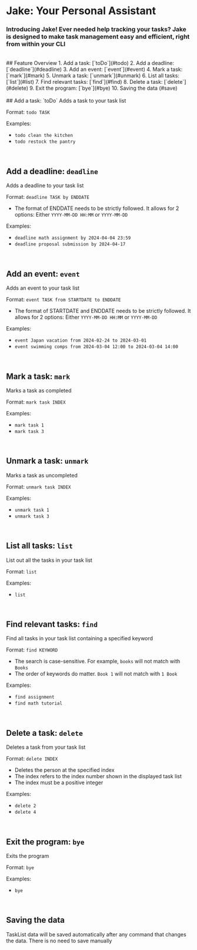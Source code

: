 # Jake: Your Personal Assistant
### Introducing Jake! Ever needed help tracking your tasks? Jake is designed to make task management easy and efficient, right from within your CLI
<br>
## Feature Overview
1. Add a task: [`toDo`](#todo)
2. Add a deadline: [`deadline`](#deadline)
3. Add an event: [`event`](#event)
4. Mark a task: [`mark`](#mark)
5. Unmark a task: [`unmark`](#unmark)
6. List all tasks: [`list`](#list)
7. Find relevant tasks: [`find`](#find)
8. Delete a task: [`delete`](#delete)
9. Exit the program: [`bye`](#bye)
10. Saving the data (#save)
<br>
<br>
## Add a task: `toDo` <a name="todo"></a>
Adds a task to your task list

Format: `todo TASK`

Examples:
- `todo clean the kitchen`
- `todo restock the pantry`
<br>

## Add a deadline: `deadline` <a name="deadline"></a>
Adds a deadline to your task list

Format: `deadline TASK by ENDDATE`
- The format of ENDDATE needs to be strictly followed. It allows for 2 options: Either `YYYY-MM-DD HH:MM` or `YYYY-MM-DD`

Examples:
- `deadline math assignment by 2024-04-04 23:59`
- `deadline proposal submission by 2024-04-17`
<br>

## Add an event: `event` <a name="event"></a>
Adds an event to your task list

Format: `event TASK from STARTDATE to ENDDATE`
- The format of STARTDATE and ENDDATE needs to be strictly followed. It allows for 2 options: Either `YYYY-MM-DD HH:MM` or `YYYY-MM-DD`

Examples:
- `event Japan vacation from 2024-02-24 to 2024-03-01`
- `event swimming comps from 2024-03-04 12:00 to 2024-03-04 14:00`
<br>

## Mark a task: `mark` <a name="mark"></a>
Marks a task as completed

Format: `mark task INDEX`

Examples:
- `mark task 1`
- `mark task 3`
<br>

## Unmark a task: `unmark` <a name="unmark"></a>
Marks a task as uncompleted

Format: `unmark task INDEX`

Examples:
- `unmark task 1`
- `unmark task 3`
<br>

## List all tasks: `list` <a name="list"></a>
List out all the tasks in your task list

Format: `list`

Examples:
- `list`
<br>

## Find relevant tasks: `find` <a name="find"></a>
Find all tasks in your task list containing a specified keyword

Format: `find KEYWORD`
- The search is case-sensitive. For example, `books` will not match with `Books`
- The order of keywords do matter. `Book 1` will not match with `1 Book` 

Examples:
- `find assignment`
- `find math tutorial`
<br>

## Delete a task: `delete` <a name="delete"></a>
Deletes a task from your task list

Format: `delete INDEX`
- Deletes the person at the specified index
- The index refers to the index number shown in the displayed task list
- The index must be a positive integer

Examples:
- `delete 2`
- `delete 4`
<br>

## Exit the program: `bye` <a name="bye"></a>
Exits the program

Format: `bye`

Examples:
- `bye`
<br>

## Saving the data <a name="save"></a>
TaskList data will be saved automatically after any command that changes the data. There is no need to save manually